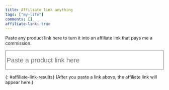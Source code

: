 ```yaml
---
title: Affiliate link anything
tags: ["my-life"]
comments: []
affiliate-link: true
---
```


Paste any product link here to turn it into an affiliate link that pays me a commission.

<input id="affiliate-link" type="text" style="width: 100%; height: 3em; font-size: 1.5em;" placeholder="Paste a product link here">

{: #affiliate-link-results}
(After you paste a link above, the affiliate link will appear here.)

<script>
document.getElementById("affiliate-link").addEventListener("input", function() {
    const inputUrl = document.getElementById("affiliate-link").value.trim();
    const resultsElement = document.getElementById("affiliate-link-results");

    // Clear results if input is empty
    if (!inputUrl) {
        resultsElement.innerHTML = "";
        return;
    }

    // Try to parse the input as a valid URL
    let url;
    try {
        url = new URL(inputUrl);
    } catch (e) {
        resultsElement.innerHTML = "<span style='color: red;'>Invalid URL format. Please enter a valid Amazon link.</span>";
        return;
    }

    // Check if it's an Amazon domain
    const amazonDomains = /\.(com|co\.uk|ca|de|fr|it|es|in|jp)$/i;
    if (!url.hostname.match(/^(www\.)?amazon\./i) || !url.hostname.match(amazonDomains)) {
        resultsElement.innerHTML = "<span style='color: red;'>Not an Amazon link. Please provide a valid Amazon URL.</span>";
        return;
    }

    // Extract ASIN for product pages
    const asinRegex = /\/(?:dp|gp\/product)\/([A-Z0-9]{10})(?:[\/?#]|$)/i;
    const asinMatch = inputUrl.match(asinRegex);

    if (asinMatch) {
        const asin = asinMatch[1];
        const affiliateLink = `https://www.amazon.com/gp/product/${asin}?tag=phor-20`;
        resultsElement.innerHTML = `<a href="${affiliateLink}" target="_blank">${affiliateLink}</a>`;
    } else {
        // Handle non-product pages (e.g., category, search, deals)
        const isAmazonPage = url.pathname.match(/^(\/(?:s|b|deal|g|top-rated|best-sellers)\/?)/i);
        if (isAmazonPage || url.search) { // Search or category pages often have query params
            const affiliateLink = `${inputUrl}${inputUrl.includes("?") ? "&" : "?"}tag=phor-20`;
            resultsElement.innerHTML = `<a href="${affiliateLink}" target="_blank">${affiliateLink}</a>`;
        } else {
            resultsElement.innerHTML = "<span style='color: red;'>Could not generate affiliate link. Ensure it’s a valid Amazon product or page.</span>";
        }
    }
});
</script>
